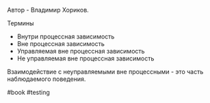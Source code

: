 Автор - Владимир Хориков.

Термины
- Внутри процессная зависимость 
- Вне процессная зависимость 
- Управляемая вне процессная зависимость
- Не управляемая вне процессная зависимость 

Взаимодействие с неуправляемыми вне процессными - это часть наблюдаемого поведения.

#book #testing